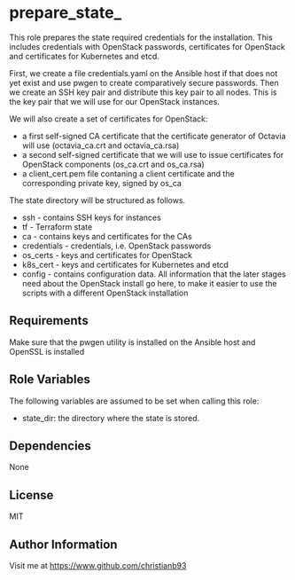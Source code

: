 prepare_state_
=========

This role prepares the state required credentials for the installation. This includes credentials with OpenStack passwords, certificates for OpenStack and certificates for Kubernetes and etcd. 


First, we create a file credentials.yaml on the Ansible host if that does not yet exist and use pwgen to create comparatively secure passwords. Then we create an SSH key pair and distribute this key pair to all nodes. This is the key pair that we will use for our OpenStack instances.

We will also create a set of certificates for OpenStack:

* a first self-signed CA certificate that the certificate generator of Octavia will use (octavia_ca.crt and octavia_ca.rsa)
* a second self-signed certificate that we will use to issue certificates for OpenStack components (os_ca.crt and os_ca.rsa)
* a client_cert.pem file contaning a client certificate and the corresponding private key, signed by os_ca


The state directory will be structured as follows.

* ssh - contains SSH keys for instances
* tf - Terraform state
* ca - contains keys and certificates for the CAs
* credentials - credentials, i.e. OpenStack passwords
* os_certs - keys and certificates for OpenStack
* k8s_cert - keys and certificates for Kubernetes and etcd
* config - contains configuration data. All information that the later stages need about the OpenStack install go here, to make it easier to use the scripts with a different OpenStack installation



Requirements
------------

Make sure that the pwgen utility is installed on the Ansible host and OpenSSL is installed

Role Variables
--------------

The following variables are assumed to be set when calling this role:

* state_dir: the directory where the state is stored.

Dependencies
------------

None


License
-------

MIT

Author Information
------------------

Visit me at https://www.github.com/christianb93
